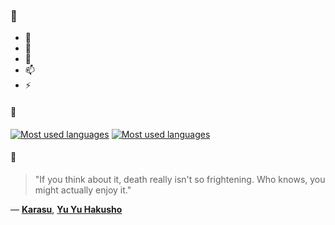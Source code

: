 ### 👋

- 🔭
- 🌱
- 💬
- 📫
- ⚡

#### 🧏

[![Most used languages](https://github-readme-stats-aynah.vercel.app/api/top-langs/?username=aynh&theme=solarized-dark&langs_count=6&layout=compact&hide_title=true)](https://github.com/anuraghazra/github-readme-stats#gh-dark-mode-only)
[![Most used languages](https://github-readme-stats-aynah.vercel.app/api/top-langs/?username=aynh&theme=solarized-light&langs_count=6&layout=compact&hide_title=true)](https://github.com/anuraghazra/github-readme-stats#gh-light-mode-only)

#### 💬

> "If you think about it, death really isn't so frightening. Who knows, you might actually enjoy it."

&mdash; [**Karasu**](https://myanimelist.net/character.php?q=Karasu&cat=character), [**Yu Yu Hakusho**](https://myanimelist.net/search/all?q=Yu%20Yu%20Hakusho&cat=all)
